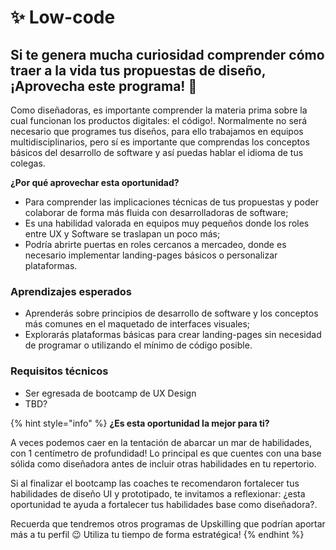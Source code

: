 # ✨ Low-code

## Si te genera mucha curiosidad comprender cómo traer a la vida tus propuestas de diseño, **¡Aprovecha este programa! 🚀**

Como diseñadoras, es importante comprender la materia prima sobre la cual funcionan los productos digitales: el código!. Normalmente no será necesario que programes tus diseños, para ello trabajamos en equipos multidisciplinarios, pero sí es importante que comprendas los conceptos básicos del desarrollo de software y así puedas hablar el idioma de tus colegas.

**¿Por qué aprovechar esta oportunidad?**

* Para comprender las implicaciones técnicas de tus propuestas y poder colaborar de forma más fluida con desarrolladoras de software;
* Es una habilidad valorada en equipos muy pequeños donde los roles entre UX y Software se traslapan un poco más;
* Podría abrirte puertas en roles cercanos a mercadeo, donde es necesario implementar landing-pages básicos o personalizar plataformas.

### Aprendizajes esperados

* Aprenderás sobre principios de desarrollo de software y los conceptos más comunes en el maquetado de interfaces visuales;
* Explorarás plataformas básicas para crear landing-pages sin necesidad de programar o utilizando el mínimo de código posible.



### Requisitos técnicos

* Ser egresada de bootcamp de UX Design
* TBD?

{% hint style="info" %}
**¿Es esta oportunidad la mejor para ti?**

A veces podemos caer en la tentación de abarcar un mar de habilidades, con 1 centímetro de profundidad! Lo principal es que cuentes con una base sólida como diseñadora antes de incluir otras habilidades en tu repertorio.

Si al finalizar el bootcamp las coaches te recomendaron fortalecer tus habilidades de diseño UI y prototipado, te invitamos a reflexionar: ¿esta oportunidad te ayuda a fortalecer tus habilidades base como diseñadora?.

Recuerda que tendremos otros programas de Upskilling que podrían aportar más a tu perfil 😉 Utiliza tu tiempo de forma estratégica!
{% endhint %}
